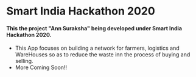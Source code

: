 # Smart India Hackathon 2020
#### This the project "Ann Suraksha" being developed under Smart India Hackathon 2020.
* This App focuses on building a network for farmers, logistics and WareHouses so as to reduce the waste inn the process of buying and selling.
* More Coming Soon!!
